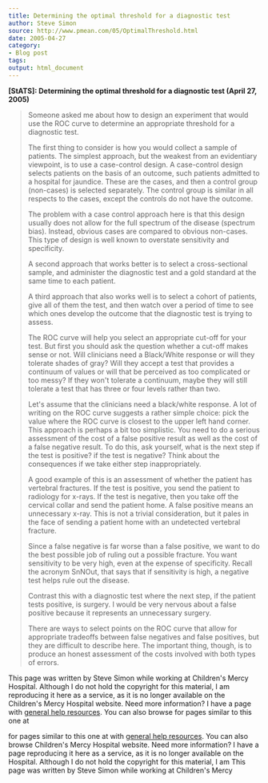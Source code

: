 ```yaml
---
title: Determining the optimal threshold for a diagnostic test
author: Steve Simon
source: http://www.pmean.com/05/OptimalThreshold.html
date: 2005-04-27
category:
- Blog post
tags:
output: html_document
---
```

**[StATS]: Determining the optimal threshold for a
diagnostic test (April 27, 2005)**

> Someone asked me about how to design an experiment that would use the
> ROC curve to determine an appropriate threshold for a diagnostic test.
>
> The first thing to consider is how you would collect a sample of
> patients. The simplest approach, but the weakest from an evidentiary
> viewpoint, is to use a case-control design. A case-control design
> selects patients on the basis of an outcome, such patients admitted to
> a hospital for jaundice. These are the cases, and then a control group
> (non-cases) is selected separately. The control group is similar in
> all respects to the cases, except the controls do not have the
> outcome.
>
> The problem with a case control approach here is that this design
> usually does not allow for the full spectrum of the disease (spectrum
> bias). Instead, obvious cases are compared to obvious non-cases. This
> type of design is well known to overstate sensitivity and specificity.
>
> A second approach that works better is to select a cross-sectional
> sample, and administer the diagnostic test and a gold standard at the
> same time to each patient.
>
> A third approach that also works well is to select a cohort of
> patients, give all of them the test, and then watch over a period of
> time to see which ones develop the outcome that the diagnostic test is
> trying to assess.
>
> The ROC curve will help you select an appropriate cut-off for your
> test. But first you should ask the question whether a cut-off makes
> sense or not. Will clinicians need a Black/White response or will they
> tolerate shades of gray? Will they accept a test that provides a
> continuum of values or will that be perceived as too complicated or
> too messy? If they won\'t tolerate a continuum, maybe they will still
> tolerate a test that has three or four levels rather than two.
>
> Let\'s assume that the clinicians need a black/white response. A lot
> of writing on the ROC curve suggests a rather simple choice: pick the
> value where the ROC curve is closest to the upper left hand corner.
> This approach is perhaps a bit too simplistic. You need to do a
> serious assessment of the cost of a false positive result as well as
> the cost of a false negative result. To do this, ask yourself, what is
> the next step if the test is positive? if the test is negative? Think
> about the consequences if we take either step inappropriately.
>
> A good example of this is an assessment of whether the patient has
> vertebral fractures. If the test is positive, you send the patient to
> radiology for x-rays. If the test is negative, then you take off the
> cervical collar and send the patient home. A false positive means an
> unnecessary x-ray. This is not a trivial consideration, but it pales
> in the face of sending a patient home with an undetected vertebral
> fracture.
>
> Since a false negative is far worse than a false positive, we want to
> do the best possible job of ruling out a possible fracture. You want
> sensitivity to be very high, even at the expense of specificity.
> Recall the acronym SnNOut, that says that if sensitivity is high, a
> negative test helps rule out the disease.
>
> Contrast this with a diagnostic test where the next step, if the
> patient tests positive, is surgery. I would be very nervous about a
> false positive because it represents an unnecessary surgery.
>
> There are ways to select points on the ROC curve that allow for
> appropriate tradeoffs between false negatives and false positives, but
> they are difficult to describe here. The important thing, though, is
> to produce an honest assessment of the costs involved with both types
> of errors.

This page was written by Steve Simon while working at Children\'s Mercy
Hospital. Although I do not hold the copyright for this material, I am
reproducing it here as a service, as it is no longer available on the
Children\'s Mercy Hospital website. Need more information? I have a page
with [general help resources](../GeneralHelp.html). You can also browse
for pages similar to this one at
<!---More--->
for pages similar to this one at
with [general help resources](../GeneralHelp.html). You can also browse
Children\'s Mercy Hospital website. Need more information? I have a page
reproducing it here as a service, as it is no longer available on the
Hospital. Although I do not hold the copyright for this material, I am
This page was written by Steve Simon while working at Children\'s Mercy

<!---Do not use
**[StATS]: Determining the optimal threshold for a
This page was written by Steve Simon while working at Children\'s Mercy
Hospital. Although I do not hold the copyright for this material, I am
reproducing it here as a service, as it is no longer available on the
Children\'s Mercy Hospital website. Need more information? I have a page
with [general help resources](../GeneralHelp.html). You can also browse
for pages similar to this one at
--->

